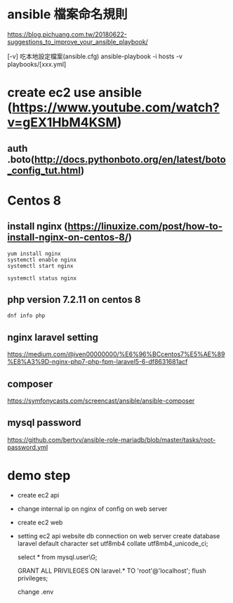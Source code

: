 # ansible 檔案命名規則
https://blog.pichuang.com.tw/20180622-suggestions_to_improve_your_ansible_playbook/

[-v] 吃本地設定檔案(ansible.cfg)
ansible-playbook -i hosts -v playbooks/[xxx.yml]

# create ec2 use ansible (https://www.youtube.com/watch?v=gEX1HbM4KSM)
## auth .boto(http://docs.pythonboto.org/en/latest/boto_config_tut.html)

# Centos 8
## install nginx (https://linuxize.com/post/how-to-install-nginx-on-centos-8/)
```
yum install nginx
systemctl enable nginx
systemctl start nginx

systemctl status nginx
```

## php version 7.2.11 on centos 8
```
dnf info php
```

## nginx laravel setting
https://medium.com/@iven00000000/%E6%96%BCcentos7%E5%AE%89%E8%A3%9D-nginx-php7-php-fpm-laravel5-6-df8631681acf

## composer 
https://symfonycasts.com/screencast/ansible/ansible-composer

## mysql password
https://github.com/bertvv/ansible-role-mariadb/blob/master/tasks/root-password.yml

# demo step
- create ec2 api
- change internal ip on nginx of config on web server
- create ec2 web
- setting ec2 api website db connection on web server 
    create database laravel default character set utf8mb4 collate utf8mb4_unicode_ci;
    
    select * from mysql.user\G;
    
    GRANT ALL PRIVILEGES ON laravel.* TO 'root'@'localhost';
    flush privileges;

    change .env